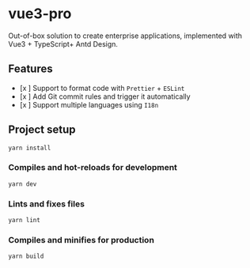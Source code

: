 # vue3-pro

Out-of-box solution to create enterprise applications, implemented with Vue3 + TypeScript+ Antd Design.

## Features

- [x ] Support to format code with `Prettier` + `ESLint` 
- [x ] Add Git commit rules and trigger it automatically
- [x ] Support multiple languages using `I18n`

## Project setup

```
yarn install
```

### Compiles and hot-reloads for development

```
yarn dev
```

### Lints and fixes files

```
yarn lint
```

### Compiles and minifies for production

```
yarn build
```
